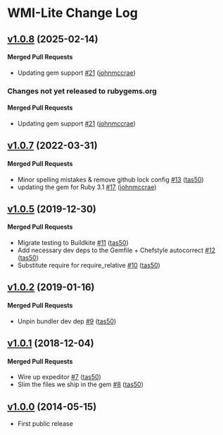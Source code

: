 # WMI-Lite  Change Log

<!-- latest_release 1.0.8 -->
## [v1.0.8](https://github.com/chef/wmi-lite/tree/v1.0.8) (2025-02-14)

#### Merged Pull Requests
- Updating gem support [#21](https://github.com/chef/wmi-lite/pull/21) ([johnmccrae](https://github.com/johnmccrae))
<!-- latest_release -->
<!-- release_rollup since=1.0.7 -->
### Changes not yet released to rubygems.org

#### Merged Pull Requests
- Updating gem support [#21](https://github.com/chef/wmi-lite/pull/21) ([johnmccrae](https://github.com/johnmccrae)) <!-- 1.0.8 -->
<!-- release_rollup -->

<!-- latest_stable_release -->
## [v1.0.7](https://github.com/chef/wmi-lite/tree/v1.0.7) (2022-03-31)

#### Merged Pull Requests
- Minor spelling mistakes &amp; remove github lock config [#13](https://github.com/chef/wmi-lite/pull/13) ([tas50](https://github.com/tas50))
- updating the gem for Ruby 3.1 [#17](https://github.com/chef/wmi-lite/pull/17) ([johnmccrae](https://github.com/johnmccrae))
<!-- latest_stable_release -->

## [v1.0.5](https://github.com/chef/wmi-lite/tree/v1.0.5) (2019-12-30)

#### Merged Pull Requests
- Migrate testing to Buildkite [#11](https://github.com/chef/wmi-lite/pull/11) ([tas50](https://github.com/tas50))
- Add necessary dev deps to the Gemfile + Chefstyle autocorrect [#12](https://github.com/chef/wmi-lite/pull/12) ([tas50](https://github.com/tas50))
- Substitute require for require_relative [#10](https://github.com/chef/wmi-lite/pull/10) ([tas50](https://github.com/tas50))

## [v1.0.2](https://github.com/chef/wmi-lite/tree/v1.0.2) (2019-01-16)

#### Merged Pull Requests
- Unpin bundler dev dep [#9](https://github.com/chef/wmi-lite/pull/9) ([tas50](https://github.com/tas50))

## [v1.0.1](https://github.com/chef/wmi-lite/tree/v1.0.1) (2018-12-04)

#### Merged Pull Requests
- Wire up expeditor [#7](https://github.com/chef/wmi-lite/pull/7) ([tas50](https://github.com/tas50))
- Slim the files we ship in the gem [#8](https://github.com/chef/wmi-lite/pull/8) ([tas50](https://github.com/tas50))

## [v1.0.0](https://github.com/chef/wmi-lite/tree/v1.0.0) (2014-05-15)
- First public release